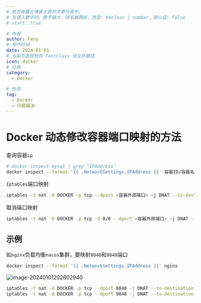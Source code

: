 ```yaml
---
# 是否收藏在博客主题的文章列表中。
# 当填入数字时，数字越大，排名越靠前，类型: boolean | number，默认值: false
# start: true

# 作者
author: Feny
# 写作时间
date: 2024-01-01
# 当前页面图标的 FontClass 或文件路径
icon: docker
# 分类
category:
  - Docker

# 标签
tag:
  - Docker
  - 问题解决
---
```


# Docker 动态修改容器端口映射的方法

查询容器`ip`

```sh
# docker inspect mysql | grep "IPAddress"
docker inspect --format '{{ .NetworkSettings.IPAddress }}' 容器ID/容器名
```

`Iptables`端口映射

```sh
iptables -t nat -A DOCKER -p tcp --dport <容器外部端口> -j DNAT --to-destination <容器ip>:<容器内部端口>
```

取消端口映射

```sh
iptables -t nat -D DOCKER -p tcp -d 0/0 --dport <容器外部端口> -j DNAT --to-destination <容器ip>:<容器内部端口>
```

## 示例

如`nginx`负载均衡`nacos`集群，要映射`8848`和`9848`端口

```sh
docker inspect --format '{{ .NetworkSettings.IPAddress }}' nginx
```

![image-20240101202602940](http://oss.feny.ink/blogs/images/202401012026973.png) 

```sh
iptables -t nat -A DOCKER -p tcp --dport 8848 -j DNAT --to-destination 172.17.0.3:8848
iptables -t nat -A DOCKER -p tcp --dport 9848 -j DNAT --to-destination 172.17.0.3:9848
```